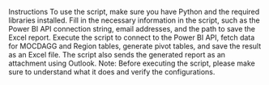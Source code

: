 Instructions
To use the script, make sure you have Python and the required libraries installed.
Fill in the necessary information in the script, such as the Power BI API connection string, email addresses, and the path to save the Excel report.
Execute the script to connect to the Power BI API, fetch data for MOCDAGG and Region tables, generate pivot tables, and save the result as an Excel file.
The script also sends the generated report as an attachment using Outlook.
Note: Before executing the script, please make sure to understand what it does and verify the configurations.